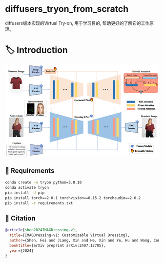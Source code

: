 # diffusers_tryon_from_scratch
diffusers版本实现的Virtual Try-on, 用于学习目的, 帮助更好的了解它的工作原理。

# 🏷️  Introduction

![framework](./assets/model_architecture.png)

## 🔧 Requirements

```bash
conda create -n tryon python=3.8.10
conda activate tryon
pip install -U pip
pip install torch==2.0.1 torchvision==0.15.2 torchaudio==2.0.2
pip install -r requirements.txt
```

## 📝 Citation
```bibtex
@article{shen2024IMAGDressing-v1,
  title={IMAGDressing-v1: Customizable Virtual Dressing},
  author={Shen, Fei and Jiang, Xin and He, Xin and Ye, Hu and Wang, Cong, and Du, Xiaoyu, Li Zechao, and Tang, Jinhui},
  booktitle={arXiv preprint arXiv:2407.12705},
  year={2024}
}
```